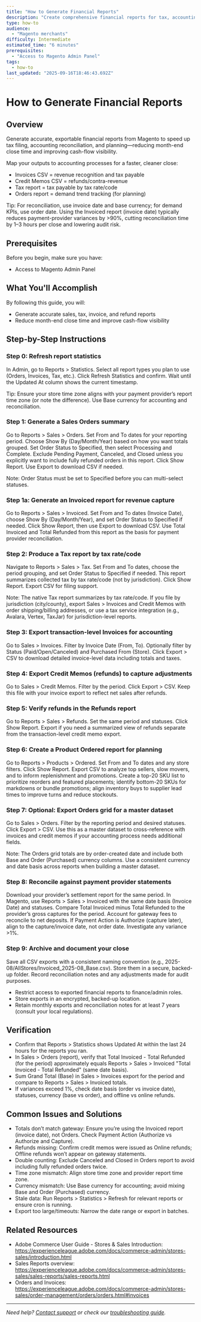 ```yaml
---
title: "How to Generate Financial Reports"
description: "Create comprehensive financial reports for tax, accounting, and business planning"
type: how-to
audience:
  - "Magento merchants"
difficulty: Intermediate
estimated_time: "6 minutes"
prerequisites:
  - "Access to Magento Admin Panel"
tags:
  - how-to
last_updated: "2025-09-16T18:46:43.692Z"
---
```


# How to Generate Financial Reports

## Overview

Generate accurate, exportable financial reports from Magento to speed up tax filing, accounting reconciliation, and planning—reducing month-end close time and improving cash-flow visibility.

Map your outputs to accounting processes for a faster, cleaner close:
- Invoices CSV = revenue recognition and tax payable
- Credit Memos CSV = refunds/contra-revenue
- Tax report = tax payable by tax rate/code
- Orders report = demand trend tracking (for planning)

Tip: For reconciliation, use invoice date and base currency; for demand KPIs, use order date. Using the Invoiced report (invoice date) typically reduces payment-provider variances by >90%, cutting reconciliation time by 1–3 hours per close and lowering audit risk.

## Prerequisites

Before you begin, make sure you have:

- Access to Magento Admin Panel

## What You'll Accomplish

By following this guide, you will:

- Generate accurate sales, tax, invoice, and refund reports
- Reduce month-end close time and improve cash-flow visibility

## Step-by-Step Instructions

### Step 0: Refresh report statistics

In Admin, go to Reports > Statistics. Select all report types you plan to use (Orders, Invoices, Tax, etc.). Click Refresh Statistics and confirm. Wait until the Updated At column shows the current timestamp.

Tip: Ensure your store time zone aligns with your payment provider’s report time zone (or note the difference). Use Base currency for accounting and reconciliation.



### Step 1: Generate a Sales Orders summary

Go to Reports > Sales > Orders. Set From and To dates for your reporting period. Choose Show By (Day/Month/Year) based on how you want totals grouped. Set Order Status to Specified, then select Processing and Complete. Exclude Pending Payment, Canceled, and Closed unless you explicitly want to include fully refunded orders in this report. Click Show Report. Use Export to download CSV if needed.

Note: Order Status must be set to Specified before you can multi-select statuses.



### Step 1a: Generate an Invoiced report for revenue capture

Go to Reports > Sales > Invoiced. Set From and To dates (Invoice Date), choose Show By (Day/Month/Year), and set Order Status to Specified if needed. Click Show Report, then use Export to download CSV. Use Total Invoiced and Total Refunded from this report as the basis for payment provider reconciliation.



### Step 2: Produce a Tax report by tax rate/code

Navigate to Reports > Sales > Tax. Set From and To dates, choose the period grouping, and set Order Status to Specified if needed. This report summarizes collected tax by tax rate/code (not by jurisdiction). Click Show Report. Export CSV for filing support.

Note: The native Tax report summarizes by tax rate/code. If you file by jurisdiction (city/county), export Sales > Invoices and Credit Memos with order shipping/billing addresses, or use a tax service integration (e.g., Avalara, Vertex, TaxJar) for jurisdiction-level reports.



### Step 3: Export transaction-level Invoices for accounting

Go to Sales > Invoices. Filter by Invoice Date (From, To). Optionally filter by Status (Paid/Open/Canceled) and Purchased From (Store). Click Export > CSV to download detailed invoice-level data including totals and taxes.



### Step 4: Export Credit Memos (refunds) to capture adjustments

Go to Sales > Credit Memos. Filter by the period. Click Export > CSV. Keep this file with your invoice export to reflect net sales after refunds.



### Step 5: Verify refunds in the Refunds report

Go to Reports > Sales > Refunds. Set the same period and statuses. Click Show Report. Export if you need a summarized view of refunds separate from the transaction-level credit memo export.



### Step 6: Create a Product Ordered report for planning

Go to Reports > Products > Ordered. Set From and To dates and any store filters. Click Show Report. Export CSV to analyze top sellers, slow movers, and to inform replenishment and promotions. Create a top-20 SKU list to prioritize reorders and featured placements; identify bottom-20 SKUs for markdowns or bundle promotions; align inventory buys to supplier lead times to improve turns and reduce stockouts.



### Step 7: Optional: Export Orders grid for a master dataset

Go to Sales > Orders. Filter by the reporting period and desired statuses. Click Export > CSV. Use this as a master dataset to cross-reference with invoices and credit memos if your accounting process needs additional fields.

Note: The Orders grid totals are by order-created date and include both Base and Order (Purchased) currency columns. Use a consistent currency and date basis across reports when building a master dataset.



### Step 8: Reconcile against payment provider statements

Download your provider’s settlement report for the same period. In Magento, use Reports > Sales > Invoiced with the same date basis (Invoice Date) and statuses. Compare Total Invoiced minus Total Refunded to the provider’s gross captures for the period. Account for gateway fees to reconcile to net deposits. If Payment Action is Authorize (capture later), align to the capture/invoice date, not order date. Investigate any variance >1%.



### Step 9: Archive and document your close

Save all CSV exports with a consistent naming convention (e.g., 2025-08/AllStores/Invoiced_2025-08_Base.csv). Store them in a secure, backed-up folder. Record reconciliation notes and any adjustments made for audit purposes.

- Restrict access to exported financial reports to finance/admin roles.
- Store exports in an encrypted, backed-up location.
- Retain monthly exports and reconciliation notes for at least 7 years (consult your local regulations).



## Verification

- Confirm that Reports > Statistics shows Updated At within the last 24 hours for the reports you ran.
- In Sales > Orders (report), verify that Total Invoiced - Total Refunded (for the period) approximately equals Reports > Sales > Invoiced "Total Invoiced - Total Refunded" (same date basis).
- Sum Grand Total (Base) in Sales > Invoices export for the period and compare to Reports > Sales > Invoiced totals.
- If variances exceed 1%, check date basis (order vs invoice date), statuses, currency (base vs order), and offline vs online refunds.

## Common Issues and Solutions

- Totals don’t match gateway: Ensure you’re using the Invoiced report (invoice date), not Orders. Check Payment Action (Authorize vs Authorize and Capture).
- Refunds missing: Confirm credit memos were issued as Online refunds; Offline refunds won’t appear on gateway statements.
- Double counting: Exclude Canceled and Closed in Orders report to avoid including fully refunded orders twice.
- Time zone mismatch: Align store time zone and provider report time zone.
- Currency mismatch: Use Base currency for accounting; avoid mixing Base and Order (Purchased) currency.
- Stale data: Run Reports > Statistics > Refresh for relevant reports or ensure cron is running.
- Export too large/timeouts: Narrow the date range or export in batches.

## Related Resources

- Adobe Commerce User Guide - Stores & Sales Introduction: https://experienceleague.adobe.com/docs/commerce-admin/stores-sales/introduction.html
- Sales Reports overview: https://experienceleague.adobe.com/docs/commerce-admin/stores-sales/sales-reports/sales-reports.html
- Orders and Invoices: https://experienceleague.adobe.com/docs/commerce-admin/stores-sales/order-management/orders/orders.html#invoices

---

*Need help? [Contact support]() or check our [troubleshooting guide](#common-issues-and-solutions).*